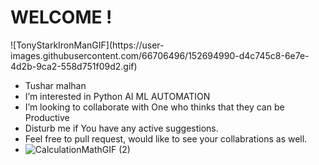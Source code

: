 <h1>WELCOME !</h1>
![TonyStarkIronManGIF](https://user-images.githubusercontent.com/66706496/152694990-d4c745c8-6e7e-4d2b-9ca2-558d751f09d2.gif)


-  Tushar malhan
- I’m interested in Python AI ML AUTOMATION
- I’m looking to collaborate with One who thinks that they can be Productive 
- Disturb me if You have any active suggestions.
- Feel free to pull request, would like to see your collabrations as well.
- ![CalculationMathGIF (2)](https://user-images.githubusercontent.com/66706496/152695085-ee1fc9aa-c39a-4216-b7e7-6ed2a2815b79.gif)


<!---
tushar2malhan/tushar2malhan is a ✨ special ✨ repository because its `README.md` (this file) appears on your GitHub profile.
You can click the Preview link to take a look at your changes.
--->
